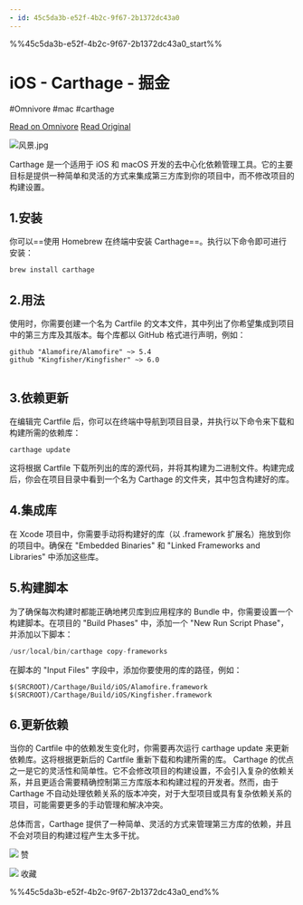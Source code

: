 ```yaml
---
- id: 45c5da3b-e52f-4b2c-9f67-2b1372dc43a0
---
```


%%45c5da3b-e52f-4b2c-9f67-2b1372dc43a0_start%%
# iOS - Carthage - 掘金
#Omnivore #mac #carthage 

[Read on Omnivore](https://omnivore.app/me/i-os-carthage-1890b22aa4b)
[Read Original](https://juejin.cn/post/7246940748166774844)

![风景.jpg](https://p6-juejin.byteimg.com/tos-cn-i-k3u1fbpfcp/839a0c64c0f840f0a8a3a680033d28e1~tplv-k3u1fbpfcp-zoom-in-crop-mark:1512:0:0:0.awebp?)

Carthage 是一个适用于 iOS 和 macOS 开发的去中心化依赖管理工具。它的主要目标是提供一种简单和灵活的方式来集成第三方库到你的项目中，而不修改项目的构建设置。

## 1.安装

你可以==使用 Homebrew 在终端中安装 Carthage==。执行以下命令即可进行安装：

```mipsasm
brew install carthage

```

## 2.用法

使用时，你需要创建一个名为 Cartfile 的文本文件，其中列出了你希望集成到项目中的第三方库及其版本。每个库都以 GitHub 格式进行声明，例如：

```livescript
github "Alamofire/Alamofire" ~> 5.4
github "Kingfisher/Kingfisher" ~> 6.0


```

## 3.依赖更新

在编辑完 Cartfile 后，你可以在终端中导航到项目目录，并执行以下命令来下载和构建所需的依赖库：

```ebnf
carthage update

```

这将根据 Cartfile 下载所列出的库的源代码，并将其构建为二进制文件。构建完成后，你会在项目目录中看到一个名为 Carthage 的文件夹，其中包含构建好的库。

## 4.集成库

在 Xcode 项目中，你需要手动将构建好的库（以 .framework 扩展名）拖放到你的项目中。确保在 "Embedded Binaries" 和 "Linked Frameworks and Libraries" 中添加这些库。

## 5.构建脚本

为了确保每次构建时都能正确地拷贝库到应用程序的 Bundle 中，你需要设置一个构建脚本。在项目的 "Build Phases" 中，添加一个 "New Run Script Phase"，并添加以下脚本：

```gradle
/usr/local/bin/carthage copy-frameworks

```

在脚本的 "Input Files" 字段中，添加你要使用的库的路径，例如：

```reasonml
$(SRCROOT)/Carthage/Build/iOS/Alamofire.framework
$(SRCROOT)/Carthage/Build/iOS/Kingfisher.framework

```

## 6.更新依赖

当你的 Cartfile 中的依赖发生变化时，你需要再次运行 carthage update 来更新依赖库。这将根据更新后的 Cartfile 重新下载和构建所需的库。 Carthage 的优点之一是它的灵活性和简单性。它不会修改项目的构建设置，不会引入复杂的依赖关系，并且更适合需要精确控制第三方库版本和构建过程的开发者。然而，由于 Carthage 不自动处理依赖关系的版本冲突，对于大型项目或具有复杂依赖关系的项目，可能需要更多的手动管理和解决冲突。

总体而言，Carthage 提供了一种简单、灵活的方式来管理第三方库的依赖，并且不会对项目的构建过程产生太多干扰。

![](https://proxy-prod.omnivore-image-cache.app/0x0,sQc-wJm8ETerzmzrW3BYOyky1HUUanQFZWgvfI7mME4c/https://lf3-cdn-tos.bytescm.com/obj/static/xitu_juejin_web/00ba359ecd0075e59ffbc3d810af551d.svg) 赞

![](https://proxy-prod.omnivore-image-cache.app/0x0,syyV_v_FWrLI4JVY6Xy4uBbGmaYgx1LpcOnFV3bAozPs/https://lf3-cdn-tos.bytescm.com/obj/static/xitu_juejin_web/3d482c7a948bac826e155953b2a28a9e.svg)  收藏


%%45c5da3b-e52f-4b2c-9f67-2b1372dc43a0_end%%